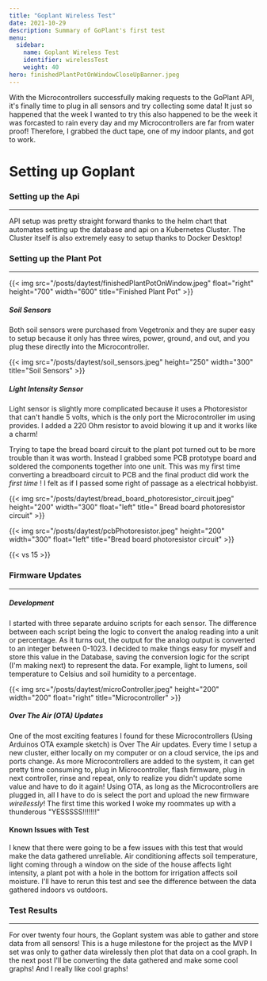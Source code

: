 ```yaml
---
title: "Goplant Wireless Test"
date: 2021-10-29
description: Summary of GoPlant's first test 
menu:
  sidebar:
    name: Goplant Wireless Test
    identifier: wirelessTest 
    weight: 40
hero: finishedPlantPotOnWindowCloseUpBanner.jpeg
---
```


With the Microcontrollers successfully making requests to the GoPlant API, it's finally time to plug in all sensors and try collecting some data! It just so happened that the week I wanted to try this also happened to be the week it was forcasted to rain every day and my Microcontrollers are far from water proof! Therefore, I grabbed the duct tape, one of my indoor plants, and got to work.

# Setting up Goplant

### Setting up the Api
---

API setup was pretty straight forward thanks to the helm chart that automates setting up the database and api on a Kubernetes Cluster. The Cluster itself is also extremely easy to setup thanks to Docker Desktop!

### Setting up the Plant Pot
---

{{< img src="/posts/daytest/finishedPlantPotOnWindow.jpeg" float="right" height="700" width="600"  title="Finished Plant Pot" >}} 

##### Soil Sensors

Both soil sensors were purchased from Vegetronix and they are super easy to setup because it only has three wires, power, ground, and out, and you plug these directly into the Microcontroller.

{{< img src="/posts/daytest/soil_sensors.jpeg" height="250" width="300" title="Soil Sensors" >}}

##### Light Intensity Sensor

Light sensor is slightly more complicated because it uses a Photoresistor that can't handle 5 volts, which is the only port the Microcontroller im using provides. I added a 220 Ohm resistor to avoid blowing it up and it works like a charm!

Trying to tape the bread board circuit to the plant pot turned out to be more trouble than it was worth. Instead I grabbed some PCB prototype board and soldered the components together into one unit. This was my first time converting a breadboard circuit to PCB and the final product did work the *first time* ! I felt as if I passed some right of passage as a electrical hobbyist. 

{{< img src="/posts/daytest/bread_board_photoresistor_circuit.jpeg" height="200" width="300" float="left" title=" Bread board photoresistor circuit" >}}

{{< img src="/posts/daytest/pcbPhotoresistor.jpeg" height="200" width="300" float="left" title="Bread board photoresistor circuit" >}}

{{< vs 15 >}}

### Firmware Updates
---

##### Development

I started with three separate arduino scripts for each sensor. The difference between each script being the logic to convert the analog reading into a unit or percentage. As it turns out, the output for the analog output is converted to an integer between 0-1023. I decided to make things easy for myself and store this value in the Database, saving the conversion logic for the script (I'm making next) to represent the data. For example, light to lumens, soil temperature to Celsius and soil humidity to a percentage.

{{< img src="/posts/daytest/microController.jpeg" height="200" width="200" float="right" title="Microcontroller" >}}

##### Over The Air (OTA) Updates
One of the most exciting features I found for these Microcontrollers (Using Arduinos OTA example sketch) is Over The Air updates. Every time I setup a new cluster, either locally on my computer or on a cloud service, the ips and ports change. As more Microcontrollers are added to the system, it can get pretty time consuming to, plug in Microcontroller, flash firmware, plug in next controller, rinse and repeat, only to realize you didn't update some value and have to do it again! Using OTA, as long as the Microcontrollers are plugged in, all I have to do is select the port and upload the new firmware *wirellessly*! The first time this worked I woke my roommates up with a thunderous "YESSSSS!!!!!!!"

#### Known Issues with Test

I knew that there were going to be a few issues with this test that would make the data gathered unreliable. Air conditioning affects soil temperature, light coming through a window on the side of the house affects light intensity, a plant pot with a hole in the bottom for irrigation affects soil moisture. I'll have to rerun this test and see the difference between the data gathered indoors vs outdoors.

### Test Results
--- 

For over twenty four hours, the Goplant system was able to gather and store data from all sensors! This is a huge milestone for the project as the MVP I set was only to gather data wirelessly then plot that data on a cool graph. In the next post I'll be converting the data gathered and make some cool graphs! And I really like cool graphs!